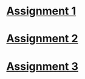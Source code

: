 # [Assignment 1](./Assignment-1/Assignment-1-LPSMT.md)
# [Assignment 2](./Assignment-2/Assignment-2-LPSMT.md)
# [Assignment 3]()
